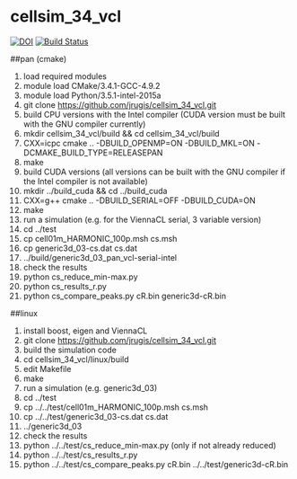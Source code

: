 # cellsim_34_vcl
[![DOI](https://zenodo.org/badge/23023/jrugis/cellsim_34_vcl.svg)](https://zenodo.org/badge/latestdoi/23023/jrugis/cellsim_34_vcl)
[![Build Status](https://travis-ci.org/jrugis/cellsim_34_vcl.svg?branch=master)](https://travis-ci.org/jrugis/cellsim_34_vcl)

##pan (cmake)
1. load required modules
  1. module load CMake/3.4.1-GCC-4.9.2
  2. module load Python/3.5.1-intel-2015a
2. git clone https://github.com/jrugis/cellsim_34_vcl.git
3. build CPU versions with the Intel compiler (CUDA version must be built with the GNU compiler currently)
  1. mkdir cellsim_34_vcl/build && cd cellsim_34_vcl/build
  2. CXX=icpc cmake .. -DBUILD_OPENMP=ON -DBUILD_MKL=ON -DCMAKE_BUILD_TYPE=RELEASEPAN
  3. make
4. build CUDA versions (all versions can be built with the GNU compiler if the Intel compiler is not available)
  1. mkdir ../build_cuda && cd ../build_cuda
  2. CXX=g++ cmake .. -DBUILD_SERIAL=OFF -DBUILD_CUDA=ON
  3. make
5. run a simulation (e.g. for the ViennaCL serial, 3 variable version)
  1. cd ../test
  2. cp cell01m_HARMONIC_100p.msh cs.msh
  3. cp generic3d_03-cs.dat cs.dat
  4. ../build/generic3d_03_pan_vcl-serial-intel
6. check the results
  1. python cs_reduce_min-max.py
  2. python cs_results_r.py
  3. python cs_compare_peaks.py cR.bin generic3d-cR.bin

##linux
1. install boost, eigen and ViennaCL
2. git clone https://github.com/jrugis/cellsim_34_vcl.git
3. build the simulation code
  1. cd cellsim_34_vcl/linux/build
  2. edit Makefile
  3. make
4. run a simulation (e.g. generic3d_03)
  1. cd ../test
  2. cp ../../test/cell01m_HARMONIC_100p.msh cs.msh
  3. cp ../../test/generic3d_03-cs.dat cs.dat
  4. ../generic3d_03
5. check the results
  1. python ../../test/cs_reduce_min-max.py (only if not already reduced)
  2. python ../../test/cs_results_r.py
  3. python ../../test/cs_compare_peaks.py cR.bin ../../test/generic3d-cR.bin
